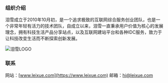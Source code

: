 ### 组织介绍
泪雪成立于2010年10月初，是一个追求极致的互联网综合服务创业团队，也是一个非常年轻有活力的技术团队，自成立以来，泪雪一直秉承用户价值为核心的发展理念，拥有科技生活产品分享站点，以及互联网建站平台和各种IDC服务，致力于让科技改变生活而不断探索创新发展。

![泪雪LOGO](https://images.gitee.com/uploads/images/2021/0728/162300_bb0a6457_2326108.png "泪雪LOGO")

### 联系
网站：[www.leixue.com](https://www.leixue.com)
邮箱：hi@leixue.com

